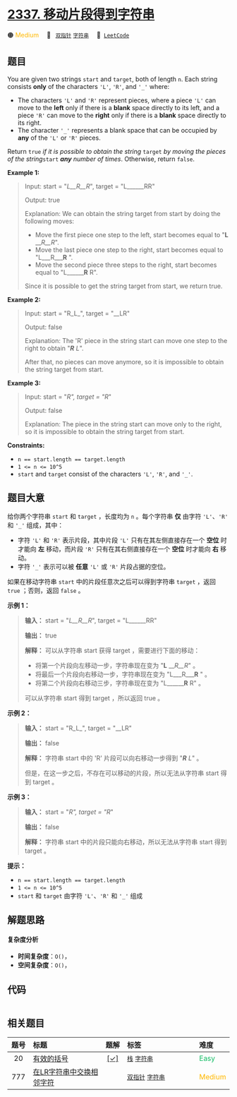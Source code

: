 # [2337. 移动片段得到字符串](https://leetcode.com/problems/move-pieces-to-obtain-a-string)

🟠 <font color=#ffb800>Medium</font>&emsp; 🔖&ensp; [`双指针`](/leetcode/outline/tag/two-pointers.md) [`字符串`](/leetcode/outline/tag/string.md)&emsp; 🔗&ensp;[`LeetCode`](https://leetcode.com/problems/move-pieces-to-obtain-a-string)

## 题目

You are given two strings `start` and `target`, both of length `n`. Each
string consists **only** of the characters `'L'`, `'R'`, and `'_'` where:

  * The characters `'L'` and `'R'` represent pieces, where a piece `'L'` can move to the **left** only if there is a **blank** space directly to its left, and a piece `'R'` can move to the **right** only if there is a **blank** space directly to its right.
  * The character `'_'` represents a blank space that can be occupied by **any** of the `'L'` or `'R'` pieces.

Return `true` _if it is possible to obtain the string_ `target` _by moving the
pieces of the string_`start` _**any** number of times_. Otherwise, return
`false`.



**Example 1:**

> Input: start = "_L__R__R_", target = "L______RR"
> 
> Output: true
> 
> Explanation: We can obtain the string target from start by doing the following moves:
> - Move the first piece one step to the left, start becomes equal to "**L** ___R__R_".
> - Move the last piece one step to the right, start becomes equal to "L___R___**R** ".
> - Move the second piece three steps to the right, start becomes equal to "L______**R** R".
> 
> Since it is possible to get the string target from start, we return true.

**Example 2:**

> Input: start = "R_L_", target = "__LR"
> 
> Output: false
> 
> Explanation: The 'R' piece in the string start can move one step to the right to obtain "_**R** L_".
> 
> After that, no pieces can move anymore, so it is impossible to obtain the string target from start.

**Example 3:**

> Input: start = "_R", target = "R_"
> 
> Output: false
> 
> Explanation: The piece in the string start can move only to the right, so it is impossible to obtain the string target from start.



**Constraints:**

  * `n == start.length == target.length`
  * `1 <= n <= 10^5`
  * `start` and `target` consist of the characters `'L'`, `'R'`, and `'_'`.


## 题目大意

给你两个字符串 `start` 和 `target` ，长度均为 `n` 。每个字符串 **仅** 由字符 `'L'`、`'R'` 和 `'_'`
组成，其中：

  * 字符 `'L'` 和 `'R'` 表示片段，其中片段 `'L'` 只有在其左侧直接存在一个 **空位** 时才能向 **左** 移动，而片段 `'R'` 只有在其右侧直接存在一个 **空位** 时才能向 **右** 移动。
  * 字符 `'_'` 表示可以被 **任意** `'L'` 或 `'R'` 片段占据的空位。

如果在移动字符串 `start` 中的片段任意次之后可以得到字符串 `target` ，返回 `true` ；否则，返回 `false` 。



**示例 1：**

> 
> 
> 
> 
> 
> **输入：** start = "_L__R__R_", target = "L______RR"
> 
> **输出：** true
> 
> **解释：** 可以从字符串 start 获得 target ，需要进行下面的移动：
> - 将第一个片段向左移动一步，字符串现在变为 "**L** ___R__R_" 。
> - 将最后一个片段向右移动一步，字符串现在变为 "L___R___**R** " 。
> - 将第二个片段向右移动三步，字符串现在变为 "L______**R** R" 。
> 
> 可以从字符串 start 得到 target ，所以返回 true 。
> 
> 

**示例 2：**

> 
> 
> 
> 
> 
> **输入：** start = "R_L_", target = "__LR"
> 
> **输出：** false
> 
> **解释：** 字符串 start 中的 'R' 片段可以向右移动一步得到 "_**R** L_" 。
> 
> 但是，在这一步之后，不存在可以移动的片段，所以无法从字符串 start 得到 target 。
> 
> 

**示例 3：**

> 
> 
> 
> 
> 
> **输入：** start = "_R", target = "R_"
> 
> **输出：** false
> 
> **解释：** 字符串 start 中的片段只能向右移动，所以无法从字符串 start 得到 target 。



**提示：**

  * `n == start.length == target.length`
  * `1 <= n <= 10^5`
  * `start` 和 `target` 由字符 `'L'`、`'R'` 和 `'_'` 组成


## 解题思路

#### 复杂度分析

- **时间复杂度**：`O()`，
- **空间复杂度**：`O()`，

## 代码

```javascript

```

## 相关题目

<!-- prettier-ignore -->
| 题号 | 标题 | 题解 | 标签 | 难度 |
| :------: | :------ | :------: | :------ | :------ |
| 20 | [有效的括号](https://leetcode.com/problems/valid-parentheses) | [[✓]](/leetcode/problem/0020.md) |  [`栈`](/leetcode/outline/tag/stack.md) [`字符串`](/leetcode/outline/tag/string.md) | <font color=#15bd66>Easy</font> |
| 777 | [在LR字符串中交换相邻字符](https://leetcode.com/problems/swap-adjacent-in-lr-string) |  |  [`双指针`](/leetcode/outline/tag/two-pointers.md) [`字符串`](/leetcode/outline/tag/string.md) | <font color=#ffb800>Medium</font> |

<style>
.blue {
    background-color: #096dd9;
    padding: 0.25rem 0.5rem;
    margin: 0;
    font-size: 0.85em;
    border-radius: 3px;
    color: white;
    font-weight: 500;
}
table th:first-of-type { width: 10%; }
table th:nth-of-type(2) { width: 35%; }
table th:nth-of-type(3) { width: 10%; }
table th:nth-of-type(4) { width: 35%; }
table th:nth-of-type(5) { width: 10%; }
</style>
